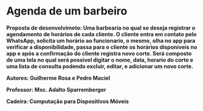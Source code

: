 # Agenda de um barbeiro

<b>Proposta de desenvolvimeto:<b> Uma barbearia no qual se deseja registrar o agendamento de horários de cada cliente. O cliente entra em contato pelo WhatsApp, solicita um horário ao funcionario, o mesmo, olha no app para verificar a disponibilidade, passa para o cliente os horários disponiveis no app e após a confirmação do cliente registra novo corte. Será composto de uma tela no qual será possivel digitar o nome, data, horario do corte e uma lista de consulta podendo excluir, editar, e adicionar um novo corte.

<b>Autores:<b> Guilherme Rosa e Pedro Maciel

<b>Professor:<b> Msc. Adalto Sparremberger

<b>Cadeira:<b> Computação para Dispositivos Móveis
